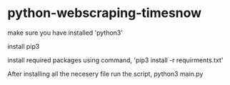 # python-webscraping-timesnow

make sure you have installed 'python3'

install pip3

install required packages using command,  'pip3 install -r requirments.txt'

After installing all the necesery file run the script, python3 main.py
